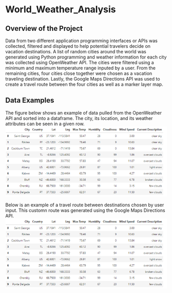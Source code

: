 # World_Weather_Analysis
## Overview of the Project
Data from two different application programming interfaces or APIs was collected, filtered and displayed to help potential travelers decide on vacation destinations.  A list of random cities around the world was generated using Python programming and weather information for each city was collected using OpenWeather API.  The cities were filtered using a minimum and maximum temperature range inputed by a user.  From the remaining cities, four cities close together were chosen as a vacation traveling destination.  Lastly, the Google Maps Directions API was used to create a travel route between the four cities as well as a marker layer map.

## Data Examples
The figure below shows an example of data pulled from the OpenWeather API and sorted into a dataframe.  The city, its location, and its weather attributes can be seen in a given row.
![Table showing current temperature and weather of randomly generated cities](weather_database/openweather_example_data.png)

Below is an example of a travel route between destinations chosen by user input.  This customn route was generated using the Google Maps Directions API.  
![map showing a vacation destination of four cities with current weather info](weather_database/openweather_example_data.png)

